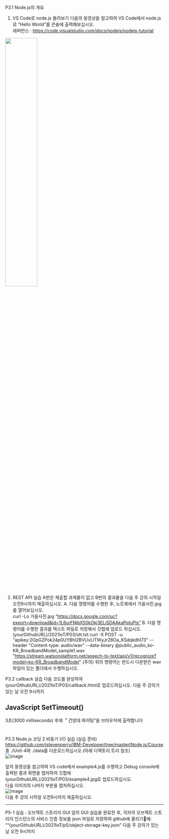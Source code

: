 P3.1 Node.js의 개요
1. VS Code로 node.js 돌려보기
다음의 동영상을 참고하여 VS Code에서 node.js로 “Hello World”를 콘솔에 출력해보십시오.  
레퍼런스 : https://code.visualstudio.com/docs/nodejs/nodejs-tutorial

<img src="https://user-images.githubusercontent.com/39229461/136688171-30a3af96-efa6-43c3-8474-8ff83731934b.png"  width="45%" height="45%">

2. REST API 실습
A번은 제출할 과제물이 없고 B번의 결과물을 다음 주 강의 시작일 오전9시까지  제출하십시오.
A. 다음 명령어를 수행한 후, 노트북에서 가을사진.jpg를 열어보십시오.<br>
curl -Lo 가을사진.jpg  “https://docs.google.com/uc?export=download&id=1L6urFNjbX50kOkj3ELjSDAAkaPpIuPIs”
B. 다음 명령어를 수행한 결과를 텍스트 파일로 저장해서 깃헙에 업로드 하십시오.
(yourGithubURL)/2021IoT/P03/stt.txt 
curl -X POST -u "apikey:2OpGZPok24p0UYBhI2BVUvLITWyJr28Oa_KSdqkdhI73" --header "Content-type: audio/wav"  --data-binary @public_audio_ko-KR_BroadbandModel_sample1.wav "https://stream.watsonplatform.net/speech-to-text/api/v1/recognize?model=ko-KR_BroadbandModel"
(주의) 위의 명령어는 반드시 다운받은 wav 파일이 있는 폴더에서 수행하십시오.

P3.2 callback 실습
다음 코드를 완성하여 (yourGithubURL)/2021IoT/P03/callback.html로 업로드하십시오. 다음 주 강의가 있는 날 오전 9시까지 
<!DOCTYPE html>
<html>
<body>

<h2>JavaScript SetTimeout()</h2>

<p>3초(3000 milliseconds) 후에 ＂건양대 화이팅”을 브라우저에 출력합니다</p>

<h1 id="demo"></h1>

<script>
//your_code_here(1줄). setTimeout에서 아래 함수를 콜백으로 호출

function myFunction(value) {
  document.getElementById("demo").innerHTML = value;
}
</script>

</body>
</html>


P3.3 Node.js 코딩 2
비동기 I/O 실습
(실습 준비) https://github.com/jstevenperry/IBM-Developer/tree/master/Node.js/Course 중 ./Unit-4와 ./data를 다운로드하십시오.(아래 디렉토리 트리 참조)<br>
![image](https://user-images.githubusercontent.com/39229461/136689657-eec2305d-4825-43bd-af9e-4afd444e7a13.png)

앞의 동영상을 참고하여 VS code에서 example4.js를 수행하고 Debug console에 출력된 결과 화면을 캡처하여 깃헙에 (yourGithubURL)/2021IoT/P03/example4.jpg로 업로드하십시오.<br>
다음 이미지의 나머지 부분을 캡처하십시오.<br>
![image](https://user-images.githubusercontent.com/39229461/136689597-08d85e4d-2a33-42ef-aec1-4ba540af4e9e.png)<br>
다음 주 강의 시작일 오전9시까지  제출하십시오.


---

P5-1 
실습 : 오브젝트 스토리지 GUI
앞의 GUI 실습을 완료한 후, 각자의 오브젝트 스토리지 인스턴스의 서비스 인증 정보를 json 파일로 저장하여  github에 올리기예: ““(yourGithubURL)/2021IoT/p5/object-storage-key.json”
다음 주 강의가 있는 날 오전 9시까지
